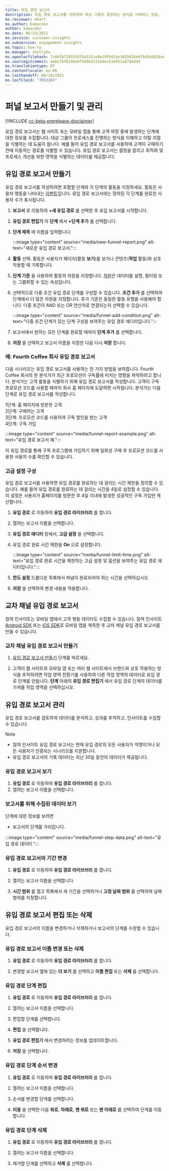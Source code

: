 ```yaml
---
title: 유입 경로 보고서
description: 유입 경로 보고서를 사용하여 대상 그룹이 결정하는 방식을 이해하는 방법.
ms.reviewer: mhart
ms.author: kamacdon
author: kamacdon
ms.date: 06/23/2021
ms.service: customer-insights
ms.subservice: engagement-insights
ms.topic: how-to
ms.manager: shellyha
ms.openlocfilehash: 7c6b7b7285556f8a531ce9e29f0d1de162562be6fb43dd826a65fd9e00d87b30
ms.sourcegitcommit: aa0cfbf6240a9f560e3131bdec63e051a8786dd4
ms.translationtype: HT
ms.contentlocale: ko-KR
ms.lasthandoff: 08/10/2021
ms.locfileid: "7032263"
---
```

# <a name="create-and-manage-funnel-reports"></a>퍼널 보고서 만들기 및 관리

[!INCLUDE [cc-beta-prerelease-disclaimer](includes/cc-beta-prerelease-disclaimer.md)]

유입 경로 보고서는 웹 사이트 또는 모바일 앱을 통해 고객 여정 중에 발생하는 단계에 대한 정보를 수집합니다. 대상 그룹이 프로세스를 진행하는 방식을 이해하고 이탈 지점을 식별하는 데 도움이 됩니다. 예를 들어 유입 경로 보고서를 사용하여 고객이 구매하기 전에 이동하는 경로를 식별할 수 있습니다. 유입 경로 보고서는 결정을 알리고 최적화 및 프로세스 개선을 위한 영역을 식별하는 데이터를 제공합니다.

## <a name="create-a-funnel-report"></a>유입 경로 보고서 만들기

유입 경로 보고서를 작성하려면 포함할 단계와 각 단계의 활동을 지정하세요. 활동은 사용자 행동을 나타내는 [이벤트](glossary.md)입니다. 유입 경로 보고서에는 정의된 각 단계를 완료한 사용자 수가 표시됩니다. 

1. **보고서** 로 이동하여 **+새 유입 경로** 를 선택한 후 유입 보고서를 시작합니다.

1. **유입 경로 편집기** 의 **단계** 에서 **+단계 추가** 를 선택합니다. 

1. **단계 제목** 에 이름을 입력합니다.

   :::image type="content" source="media/new-funnel-report.png" alt-text="새로운 유입 경로 보고서.":::

1. **활동** 선택. 활동은 사용자가 페이지(활동 **보기**)를 보거나  콘텐츠(**작업** 활동)와 상호 작용할 때 기록합니다.

1. **단계 기준** 을 사용하여 활동의 차원을 지정합니다. [차원](dimensions.md)은 데이터를 설명, 필터링 또는 그룹화할 수 있는 속성입니다.

1. 선택적으로 다중 조건 유입 경로 단계를 구성할 수 있습니다. **조건 추가** 를 선택하여 단계에서 더 많은 차원을 지정합니다. 추가 기준은 동일한 활동 유형을 사용해야 합니다. 다중 조건이 AND 또는 OR 연산자로 연결되는지 선택할 수 있습니다.

   :::image type="content" source="media/funnel-add-condition.png" alt-text="다중 조건 단계가 있는 단계 구성을 보여주는 유입 경로 에디터입니다.":::

1. 보고서에서 원하는 모든 단계를 완료할 때까지 **단계 추가** 를 선택합니다.

1. **저장** 을 선택하고 보고서 이름을 지정한 다음 다시 **저장** 합니다. 

### <a name="example-fourth-coffee-company-funnel-report"></a>예: Fourth Coffee 회사 유입 경로 보고서

다음 시나리오는 유입 경로 보고서를 사용하는 한 가지 방법을 보여줍니다. Fourth Coffee 회사의 한 분석가가 최근 프로모션이 구독률에 미치는 영향을 파악하려고 합니다. 분석가는 고객 활동을 식별하기 위해 유입 경로 보고서를 작성합니다. 고객이 구독 프로모션 코드를 사용할 때까지 회사 홈 페이지에 도달하면 시작됩니다. 분석가는 다음 단계로 유입 경로 보고서를 작성합니다.

1단계: 홈 페이지에 방문한 고객   
2단계: 구매하는 고객   
3단계: 프로모션 코드를 사용하여 구독 할인을 받는 고객   
4단계: 구독 가입   

:::image type="content" source="media/funnel-report-example.png" alt-text="유입 경로 보고서 예.":::
  
이 유입 경로를 통해 구독 프로그램에 가입하기 위해 일회성 구매 후 프로모션 코드를 사용한 사용자 수를 확인할 수 있습니다.

### <a name="configure-advanced-settings"></a>고급 설정 구성 

유입 경로 보고서를 사용하면 유입 경로를 완료하는 데 걸리는 시간 제한을 정의할 수 있습니다. 예를 들어 유입 경로를 완료하는 데 걸리는 시간을 4일로 설정할 수 있습니다. 이 설정은 사용자가 홈페이지를 방문한 후 4일 이내에 발생한 성공적인 구독 가입만 계산합니다.

1. **유입 경로** 로 이동하여 **유입 경로 라이브러리** 를 엽니다.

1. 열려는 보고서 이름을 선택합니다. 

1. **유입 경로 에디터** 창에서, **고급 설정** 을 선택합니다. 

1. 유입 경로 완료 시간 제한을 **On** 으로 설정합니다.

   :::image type="content" source="media/funnel-limit-time.png" alt-text="유입 경로 완료 시간을 제한하는 고급 설정 및 옵션을 보여주는 유입 경로 에디터입니다.":::

1. **한도 설정** 드롭다운 목록에서 퍼널이 완료되어야 하는 시간을 선택하십시오.

1. **저장** 을 선택하여 변경 내용을 적용합니다.


## <a name="cross-channel-funnel-reports"></a>교차 채널 유입 경로 보고서 

참여 인사이트는 모바일 앱에서 고객 행동 데이터도 수집할 수 있습니다. 참여 인사이트 [Android SDK](get-started-android.md) 또는 [iOS SDK](get-started-ios.md)로 모바일 앱을 계측한 후 교차 채널 유입 경로 보고서를 만들 수 있습니다. 

### <a name="create-a-cross-channel-funnel-report"></a>교차 채널 유입 경로 보고서 만들기 

1. [유입 경로 보고서 만들기](#create-a-funnel-report) 단계를 따르세요.    

1. 고객이 웹 사이트와 모바일 앱 또는 여러 웹 사이트에서 브랜드와 상호 작용하는 방식을 추적하려면 작업 영역 전환기를 사용하여 다른 작업 영역의 데이터로 유입 경로 단계를 만듭니다. **단계** 아래의 **유입 경로 편집기** 에서 유입 경로 단계의 데이터를 가져올 작업 영역을 선택하십시오.

## <a name="manage-funnel-reports"></a>유입 경로 보고서 관리

유입 경로 보고서를 검토하여 데이터를 분석하고, 성과를 추적하고, 인사이트를 수집할 수 있습니다.

> [!NOTE]
> - 참여 인사이트 유입 경로 보고서는 현재 유입 경로의 모든 사용자가 익명이거나 모든 사용자가 인증되는 시나리오를 지원합니다. 
> - 유입 경로 보고서의 기록 데이터는 지난 30일 동안의 데이터가 제공됩니다.

### <a name="view-funnel-reports"></a>유입 경로 보고서 보기

1. **유입 경로** 로 이동하여 **유입 경로 라이브러리** 를 엽니다.
1. 열려는 보고서 이름을 선택합니다.    

### <a name="see-the-data-collected-for-a-report"></a>보고서를 위해 수집된 데이터 보기   

단계에 대한 정보를 보려면

- 보고서의 단계를 가리킵니다.

:::image type="content" source="media/funnel-step-data.png" alt-text="유입 경로 데이터.":::

### <a name="change-the-date-range-for-the-funnel-report"></a>유입 경로 보고서의 기간 변경

1. **유입 경로** 로 이동하여 **유입 경로 라이브러리** 를 엽니다.

1. 열려는 보고서 이름을 선택합니다.

1. **시간 범위** 를 열고 목록에서 새 기간을 선택하거나 **고정 날짜 범위** 를 선택하여 날짜 범위를 지정합니다.

## <a name="edit-or-delete-funnel-reports"></a>유입 경로 보고서 편집 또는 삭제

유입 경로 보고서의 이름을 변경하거나 삭제하거나 보고서의 단계를 수정할 수 있습니다.

### <a name="rename-or-delete-a-funnel-report"></a>유입 경로 보고서 이름 변경 또는 삭제

1. **유입 경로** 로 이동하여 **유입 경로 라이브러리** 를 엽니다. 

1. 변경할 보고서 옆에 있는 **더 보기** 를 선택하고 **이름 편집** 또는 **삭제** 를 선택합니다.

### <a name="edit-a-funnel-step"></a>유입 경로 단계 편집  

1. **유입 경로** 로 이동하여 **유입 경로 라이브러리** 를 엽니다. 

1. 열려는 보고서 이름을 선택합니다.

1. 편집할 단계를 선택합니다.

1. **편집** 을 선택합니다.

1. **유입 경로 편집기** 에서 변경하려는 정보를 업데이트합니다.  

1. **저장** 을 선택합니다.

### <a name="reorder-a-funnel-step"></a>유입 경로 단계 순서 변경

1. **유입 경로** 로 이동하여 **유입 경로 라이브러리** 를 엽니다. 

1. 열려는 보고서 이름을 선택합니다.

1. 순서를 변경할 단계를 선택합니다.

1. **이동** 을 선택한 다음 **위로**, **아래로**, **맨 위로** 또는 **맨 아래로** 를 선택하여 단계를 이동합니다.

### <a name="delete-a-funnel-step"></a>유입 경로 단계 삭제

1. **유입 경로** 로 이동하여 **유입 경로 라이브러리** 를 엽니다. 

1. 열려는 보고서 이름을 선택합니다.

1. 제거할 단계를 선택하고 **삭제** 를 선택합니다.

